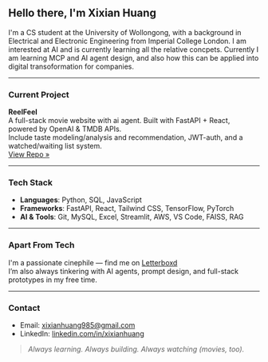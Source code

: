 ## Hello there, I'm Xixian Huang 

I'm a CS student at the University of Wollongong, with a background in Electrical and Electronic Engineering from Imperial College London. I am interested at AI and is currently learning all the relative concpets. Currently I am learning MCP and AI agent design, and also how this can be applied into digital transoformation for companies.

---

### Current Project

**ReelFeel**  
A full-stack movie website with ai agent. Built with FastAPI + React, powered by OpenAI & TMDB APIs.  
Include taste modeling/analysis and recommendation, JWT-auth, and a watched/waiting list system.  
[View Repo »](https://github.com/heyinwong/reelfeel)


---

### Tech Stack

- **Languages**: Python, SQL, JavaScript  
- **Frameworks**: FastAPI, React, Tailwind CSS, TensorFlow, PyTorch  
- **AI & Tools**: Git, MySQL, Excel, Streamlit, AWS, VS Code, FAISS, RAG

---

### Apart From Tech

I'm a passionate cinephile — find me on [Letterboxd](https://letterboxd.com/XixianH/)  
I’m also always tinkering with AI agents, prompt design, and full-stack prototypes in my free time.

---

### Contact

- Email: xixianhuang985@gmail.com
- LinkedIn: [linkedin.com/in/xixianhuang](https://www.linkedin.com/in/xixianhuang)

> _Always learning. Always building. Always watching (movies, too)._


